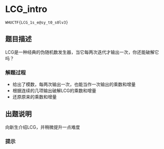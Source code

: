 # LCG_intro
`WHUCTF{LCG_1s_e@sy_t0_s0lv3}`
## 题目描述
LCG是一种经典的伪随机数发生器，当它每两次迭代才输出一次，你还能破解它吗？

### 解题过程
- 给出了模数，每两次输出一次，也能当作一次输出的乘数和增量
- 根据连续的几项输出破解LCG的乘数和增量
- 还原原来的乘数和增量

## 出题说明
向新生介绍LCG，并稍微提升一点难度

### 提示

